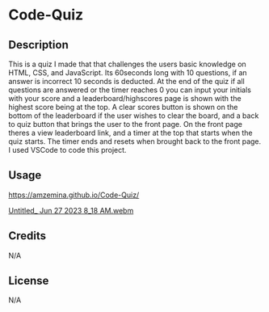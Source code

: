 # Code-Quiz


## Description
This is a quiz I made that that challenges the users basic knowledge on HTML, CSS, and JavaScript. Its 60seconds long with 10 questions, if an answer is incorrect 10 seconds is deducted. At the end of the quiz if all questions are answered or the timer reaches 0 you can input your initials with your score and a leaderboard/highscores page is shown with the highest score being at the top. A clear scores button is shown on the bottom of the leaderboard if the user wishes to clear the board, and a back to quiz button that brings the user to the front page. On the front page theres a view leaderboard link, and a timer at the top that starts when the quiz starts. The timer ends and resets when brought back to the front page. 
I used VSCode to code this project.



## Usage
https://amzemina.github.io/Code-Quiz/

[Untitled_ Jun 27 2023 8_18 AM.webm](https://github.com/Amzemina/Code-Quiz/assets/128834562/3831a390-62d6-4b44-98fc-38958a8ab37b)

## Credits

N/A

## License

N/A

